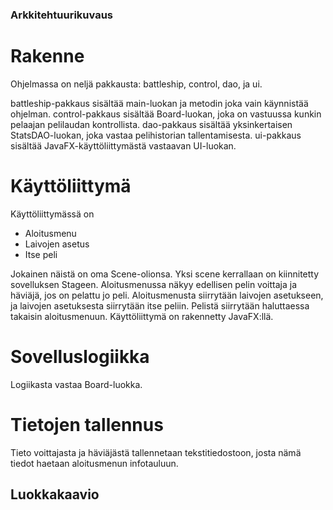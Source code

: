 ### Arkkitehtuurikuvaus

# Rakenne
Ohjelmassa on neljä pakkausta: battleship, control, dao, ja ui.

battleship-pakkaus sisältää main-luokan ja metodin joka vain käynnistää ohjelman. control-pakkaus sisältää Board-luokan, joka on vastuussa kunkin pelaajan pelilaudan kontrollista. dao-pakkaus sisältää yksinkertaisen StatsDAO-luokan, joka vastaa pelihistorian tallentamisesta. ui-pakkaus sisältää JavaFX-käyttöliittymästä vastaavan UI-luokan.


# Käyttöliittymä

Käyttöliittymässä on 

* Aloitusmenu
* Laivojen asetus
* Itse peli

Jokainen näistä on oma Scene-olionsa. Yksi scene kerrallaan on kiinnitetty sovelluksen Stageen. Aloitusmenussa näkyy edellisen pelin voittaja ja häviäjä, jos on pelattu jo peli. Aloitusmenusta siirrytään laivojen asetukseen, ja laivojen asetuksesta siirrytään itse peliin. Pelistä siirrytään haluttaessa takaisin aloitusmenuun. Käyttöliittymä on rakennetty JavaFX:llä.


# Sovelluslogiikka

Logiikasta vastaa Board-luokka.


# Tietojen tallennus

Tieto voittajasta ja häviäjästä tallennetaan tekstitiedostoon, josta nämä tiedot haetaan aloitusmenun infotauluun.

## Luokkakaavio


